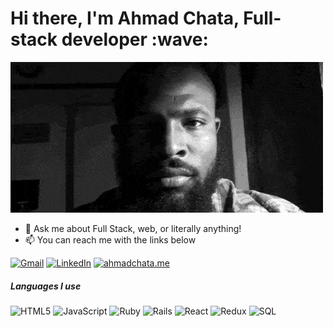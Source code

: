 <h1> Hi there, I'm Ahmad Chata, Full-stack developer :wave:</h1>

[![Header](https://github.com/ahmadchata/ahmadchata/blob/main/image/image.gif)](https://www.ahmadchata.me/)

- :speech_balloon: Ask me about Full Stack, web, or literally anything!
- :mailbox: You can reach me with the links below

[![Gmail](https://img.shields.io/badge/-GMAIL-D14836?style=for-the-badge&logo=gmail&logoColor=white)](mailto:ahmadchata@gmail.com)
[![LinkedIn](https://img.shields.io/badge/-LINKEDIN-0077B5?style=for-the-badge&logo=linkedin&logoColor=white)](https://www.linkedin.com/in/ahmadchata/)
[![ahmadchata.me](https://img.shields.io/badge/-AHMADCHATA.ME-000000?style=for-the-badge&logo=react&logoColor=white)](https://www.ahmadchata.me/)

##### Languages I use

![HTML5](https://img.shields.io/badge/-HTML5-000000?style=flat&logo=html5)
![JavaScript](https://img.shields.io/badge/-JavaScript-000000?style=flat&logo=javascript)
![Ruby](https://img.shields.io/badge/-Ruby-000000?style=flat&logo=ruby)
![Rails](https://img.shields.io/badge/-Rails-000000?style=flat&logo=ruby-on-rails)
![React](https://img.shields.io/badge/-React-000000?style=flat&logo=react)
![Redux](https://img.shields.io/badge/-Redux-000000?style=flat&logo=redux)
![SQL](https://img.shields.io/badge/-SQL-000000?style=flat&logo=postgresql)
